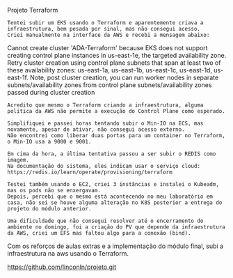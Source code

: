 Projeto Terraform

    Tentei subir um EKS usando o Terraform e aparentemente criava a infraestrutura, bem pesada por sinal, mas não consegui acesso.
    Criei manualmente na interface da AWS e recebi a mensagem abaixo:

Cannot create cluster 'ADA-Terraform' because EKS does not support creating control plane instances in us-east-1e, the targeted availability zone. Retry cluster creation using control plane subnets that span at least two of these availability zones: us-east-1a, us-east-1b, us-east-1c, us-east-1d, us-east-1f. Note, post cluster creation, you can run worker nodes in separate subnets/availability zones from control plane subnets/availability zones passed during cluster creation

    Acredito que mesmo o Terraform criando a infraestrutura, alguma politica da AWS não permite a execução do Control Plane como esperado.

    Simplifiquei e passei horas tentando subir o Min-IO na ECS, mas novamente, apesar de ativar, não consegui acesso externo.
    Não encontrei como liberar duas portas para um container no Terraform, o Min-IO usa a 9000 e 9001.

    Em cima da hora, a última tentativa passou a ser subir o REDIS como imagem.
    Na documentação do sistema, eles indicam usar o serviço cloud: https://redis.io/learn/operate/provisioning/terraform

    Testei também usando o EC2, criei 3 instâncias e instalei o Kubeadm, mas os pods não se enxergavam.
    Depois, percebi que o mesmo está acontecendo no meu laboratório em casa, não sei se houve alguma alteração no K8S posterior a entrega do projeto do módulo anterior.

    Uma dificuldade que não consegui resolver até o encerramento do ambiente no domingo, foi a criação do PV que depende da infraestrutura da AWS, criei um EFS mas faltou algo para a conexão (bind).

Com os reforços de aulas extras e a implementação do módulo final, subi a infraestrutura na aws usando o Terraform.

https://github.com/linconln/projeto.git
